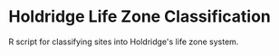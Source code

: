 # Holdridge Life Zone Classification
R script for classifying sites into Holdridge's life zone system.

